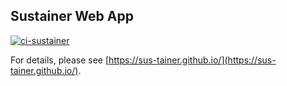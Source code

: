 ## Sustainer Web App

[![ci-sustainer](https://github.com/sus-tainer/sustainer/actions/workflows/ci.yml/badge.svg)](https://github.com/sus-tainer/sustainer/actions/workflows/ci.yml)

For details, please see [https://sus-tainer.github.io/](https://sus-tainer.github.io/).

[//]: # (Presentation slides:)

[//]: # (https://docs.google.com/presentation/d/1tIWrq9gFx434QxN_pUbuxy0fqzVU4rIabgLZjgApZjQ/edit?usp=sharing)